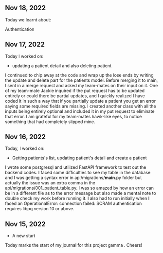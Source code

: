 ## Nov 18, 2022
Today we learnt about:

Authentication



## Nov 17, 2022
Today I worked on:

* updating a patient detail and also deleting patient

I continued to chip away at the code and wrap up the lose ends by writing the update and delete part for the patients model. Before merging it to main, I sent in a merge request and asked my team-mates on their input on it. One of my team-mate Jackie inquired if the put request has to be updated entirely or could there be partial updates, and I quickly realized I have coded it in such a way that if you partially update a patient you get an error saying some required fields are missing. I created another class with all the inputs being entirely optional and included it in my put request to eliminate that error. I am grateful for my team-mates hawk-like eyes, to notice something that had completely slipped mine. 

## Nov 16, 2022
Today, I worked on:

* Getting patients's list, updating patient's detail and create a patient

I wrote some postgresql and utilized FastAPI framework to test out the backend codes.
I faced some difficulties to see my table in the database and I was getting a syntax error in api/migrations/__main__.py folder but actually the issue was an extra comma in the api/migrations/001_patient_table.py. I was so amazed by how an error can be in a different file as to the error message but also made a mental note to double check my work before running it. 
I also had to run <export DOCKER_DEFAULT_PLATFORM="linux/amd64"> initially when I faced an OperationalError: connection failed: SCRAM authentication requires libpq version 10 or above. 


## Nov 15, 2022
* A new start

Today marks the start of my journal for this project gamma . Cheers!